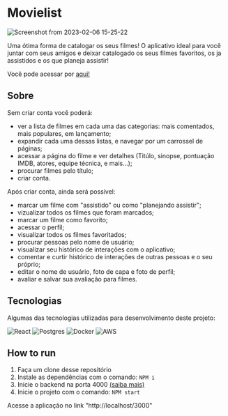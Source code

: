 # Movielist

![Screenshot from 2023-02-06 15-25-22](https://user-images.githubusercontent.com/102863343/217061442-ee0d5e9d-e83b-45ba-902f-5ab7316a7a17.png)

Uma ótima forma de catalogar os seus filmes! O aplicativo ideal para você juntar com seus amigos e deixar catalogado os seus filmes favoritos, os ja assistidos e os que planeja assistir!

Você pode acessar por <a href="https://movie-list-frontend.vercel.app/">aqui!</a>

## Sobre
Sem criar conta você poderá:
- ver a lista de filmes em cada uma das categorias: mais comentados, mais populares, em lançamento;
- expandir cada uma dessas listas, e navegar por um carrossel de páginas;
- acessar a página do filme e ver detalhes (Titúlo, sinopse, pontuação IMDB, atores, equipe técnica, e mais...);
- procurar filmes pelo título;
- criar conta.

Após criar conta, ainda será possível:
- marcar um filme com "assistido" ou como "planejando assistir";
- vizualizar todos os filmes que foram marcados;
- marcar um filme como favorito;
- acessar o perfil;
- visualizar todos os filmes favoritados;
- procurar pessoas pelo nome de usuário;
- visualizar seu histórico de interações com o aplicativo;
- comentar e curtir histórico de interações de outras pessoas e o seu próprio;
- editar o nome de usuário, foto de capa e foto de perfil;
- avaliar e salvar sua avaliação para filmes.

## Tecnologias
Algumas das tecnologias utilizadas para desenvolvimento deste projeto:

![React](https://img.shields.io/badge/react-%2320232a.svg?style=for-the-badge&logo=react&logoColor=%2361DAFB)
![Postgres](https://img.shields.io/badge/postgres-%23316192.svg?style=for-the-badge&logo=postgresql&logoColor=white)
![Docker](https://img.shields.io/badge/docker-%230db7ed.svg?style=for-the-badge&logo=docker&logoColor=white)
![AWS](https://img.shields.io/badge/AWS-%23FF9900.svg?style=for-the-badge&logo=amazon-aws&logoColor=white)



## How to run
1. Faça um clone desse repositório
2. Instale as dependências com o comando:
<code>NPM i</code>
3. Inicie o backend na porta 4000 <a href="https://github.com/JoaoSGabriel/MovieList.Backend/blob/main/README.md">(saiba mais)</a>
4. Inicie o projeto com o comando:
<code>NPM start</code>

Acesse a aplicação no link "http://localhost/3000"

